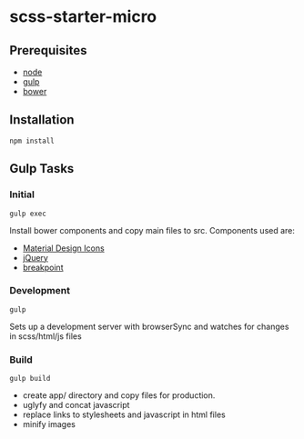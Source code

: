 # scss-starter-micro

## Prerequisites
* [node](https://nodejs.org/en/)
* [gulp](http://gulpjs.com/)
* [bower](http://bower.io/)

## Installation
    npm install

## Gulp Tasks

### Initial
    gulp exec
Install bower components and copy main files to src. Components used are:
* [Material Design Icons](https://materialdesignicons.com/)
* [jQuery](https://jquery.com/)
* [breakpoint](http://breakpoint-sass.com/)

### Development
    gulp
Sets up a development server with browserSync and watches for changes in scss/html/js files

### Build
    gulp build
* create app/ directory and copy files for production.
* uglyfy and concat javascript
* replace links to stylesheets and javascript in html files
* minify images
